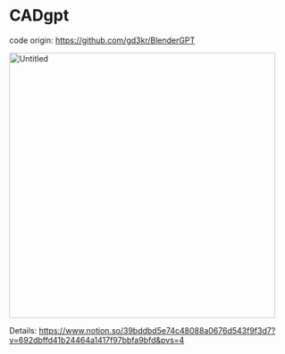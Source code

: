 # CADgpt

code origin: https://github.com/gd3kr/BlenderGPT

<img width="476" alt="Untitled" src="https://github.com/kwlaial/CADgpt/assets/85923968/846e966f-32bc-42df-b0ba-114358a1491d">

Details: https://www.notion.so/39bddbd5e74c48088a0676d543f9f3d7?v=692dbffd41b24464a1417f97bbfa9bfd&pvs=4


